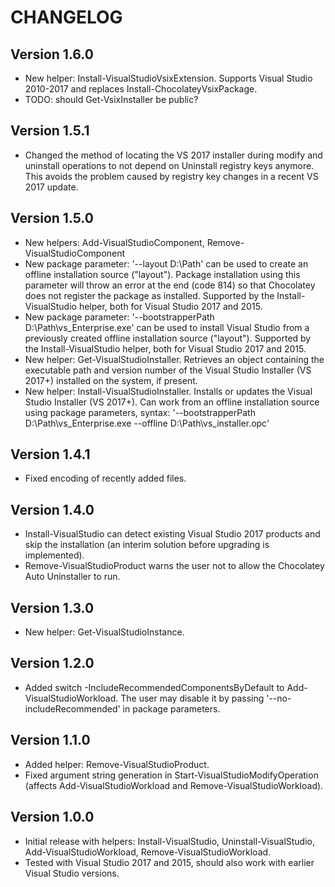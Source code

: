 ﻿# CHANGELOG

## Version 1.6.0
- New helper: Install-VisualStudioVsixExtension. Supports Visual Studio 2010-2017 and replaces Install-ChocolateyVsixPackage.
- TODO: should Get-VsixInstaller be public?

## Version 1.5.1
- Changed the method of locating the VS 2017 installer during modify and uninstall operations to not depend on Uninstall registry
  keys anymore. This avoids the problem caused by registry key changes in a recent VS 2017 update.

## Version 1.5.0
- New helpers: Add-VisualStudioComponent, Remove-VisualStudioComponent
- New package parameter: '--layout D:\Path' can be used to create an offline installation source ("layout").
  Package installation using this parameter will throw an error at the end (code 814) so that Chocolatey does not register the package as installed.
  Supported by the Install-VisualStudio helper, both for Visual Studio 2017 and 2015.
- New package parameter: '--bootstrapperPath D:\Path\vs_Enterprise.exe' can be used to install Visual Studio from a previously created offline installation source ("layout").
  Supported by the Install-VisualStudio helper, both for Visual Studio 2017 and 2015.
- New helper: Get-VisualStudioInstaller.
  Retrieves an object containing the executable path and version number of the Visual Studio Installer (VS 2017+) installed on the system, if present.
- New helper: Install-VisualStudioInstaller.
  Installs or updates the Visual Studio Installer (VS 2017+).
  Can work from an offline installation source using package parameters, syntax: '--bootstrapperPath D:\Path\vs_Enterprise.exe --offline D:\Path\vs_installer.opc'

## Version 1.4.1
- Fixed encoding of recently added files.

## Version 1.4.0

- Install-VisualStudio can detect existing Visual Studio 2017 products and skip the installation (an interim solution before upgrading is implemented).
- Remove-VisualStudioProduct warns the user not to allow the Chocolatey Auto Uninstaller to run.

## Version 1.3.0

- New helper: Get-VisualStudioInstance.

## Version 1.2.0

- Added switch -IncludeRecommendedComponentsByDefault to Add-VisualStudioWorkload. The user may disable it by passing '--no-includeRecommended' in package parameters.

## Version 1.1.0

- Added helper: Remove-VisualStudioProduct.
- Fixed argument string generation in Start-VisualStudioModifyOperation (affects Add-VisualStudioWorkload and Remove-VisualStudioWorkload).

## Version 1.0.0

- Initial release with helpers: Install-VisualStudio, Uninstall-VisualStudio, Add-VisualStudioWorkload, Remove-VisualStudioWorkload.
- Tested with Visual Studio 2017 and 2015, should also work with earlier Visual Studio versions.
